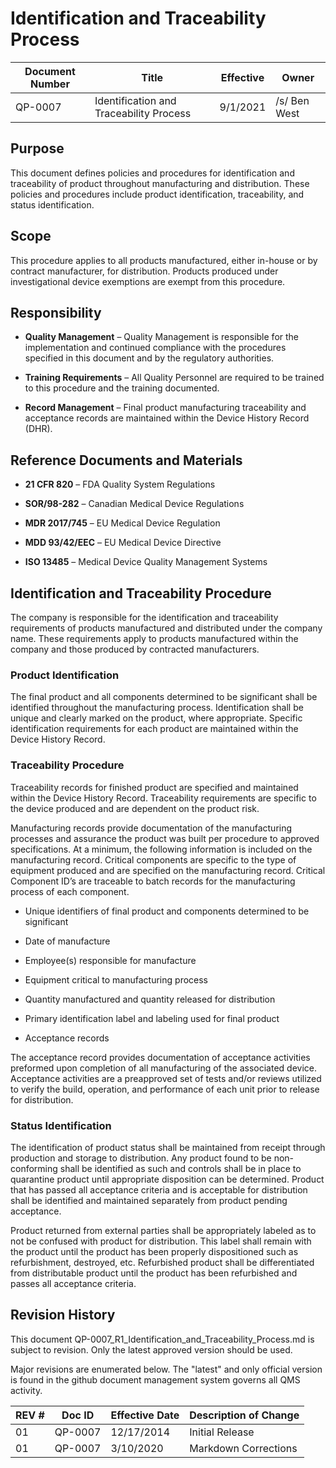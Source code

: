 # Identification and Traceability Process
Document Number|Title|Effective|Owner
---------------|-------------------------------------|----|-----
QP-0007|Identification and Traceability Process|9/1/2021|/s/ Ben West


## Purpose

This document defines policies and procedures for identification and
traceability of product throughout manufacturing and distribution.
These policies and procedures include product identification,
traceability, and status identification.

## Scope

This procedure applies to all products manufactured, either in-house
or by contract manufacturer, for distribution. Products produced under
investigational device exemptions are exempt from this procedure.

## Responsibility

* **Quality Management** – Quality Management is responsible for the
implementation and continued compliance with the procedures specified
in this document and by the regulatory authorities.

* **Training Requirements** – All Quality Personnel are required to be
    trained to this procedure and the training documented.

* **Record Management** – Final product manufacturing traceability and
    acceptance records are maintained within the Device History Record
    (DHR).

## Reference Documents and Materials

* **21 CFR 820** – FDA Quality System Regulations

* **SOR/98-282** – Canadian Medical Device Regulations

* **MDR 2017/745** – EU Medical Device Regulation

* **MDD 93/42/EEC** – EU Medical Device Directive

* **ISO 13485** – Medical Device Quality Management Systems

## Identification and Traceability Procedure

The company is responsible for the identification and traceability
requirements of products manufactured and distributed under the
company name. These requirements apply to products manufactured within
the company and those produced by contracted manufacturers.

### Product Identification

The final product and all components determined to be significant
shall be identified throughout the manufacturing process.
Identification shall be unique and clearly marked on the product,
where appropriate. Specific identification requirements for each
product are maintained within the Device History Record.

### Traceability Procedure

Traceability records for finished product are specified and maintained
within the Device History Record. Traceability requirements are
specific to the device produced and are dependent on the product risk.

Manufacturing records provide documentation of the manufacturing
processes and assurance the product was built per procedure to
approved specifications. At a minimum, the following information is
included on the manufacturing record. Critical components are specific
to the type of equipment produced and are specified on the
manufacturing record. Critical Component ID’s are traceable to batch
records for the manufacturing process of each component.

* Unique identifiers of final product and components determined to be significant

* Date of manufacture

* Employee(s) responsible for manufacture

* Equipment critical to manufacturing process

* Quantity manufactured and quantity released for distribution

* Primary identification label and labeling used for final product

* Acceptance records

The acceptance record provides documentation of acceptance activities
preformed upon completion of all manufacturing of the associated
device. Acceptance activities are a preapproved set of tests and/or
reviews utilized to verify the build, operation, and performance of
each unit prior to release for distribution.

### Status Identification

The identification of product status shall be maintained from receipt
through production and storage to distribution. Any product found to
be non-conforming shall be identified as such and controls shall be in
place to quarantine product until appropriate disposition can be
determined. Product that has passed all acceptance criteria and is
acceptable for distribution shall be identified and maintained
separately from product pending acceptance.

Product returned from external parties shall be appropriately labeled
as to not be confused with product for distribution. This label shall
remain with the product until the product has been properly
dispositioned such as refurbishment, destroyed, etc. Refurbished
product shall be differentiated from distributable product until the
product has been refurbished and passes all acceptance criteria.


## Revision History

This document  QP-0007_R1_Identification_and_Traceability_Process.md
is subject to revision. Only the latest approved version should be used.

Major revisions are enumerated below.
The "latest" and only official version is found in the github document management system governs all QMS activity.

REV #|Doc ID|Effective Date|Description of Change
-----|------|--------------|---------------------
01   | QP-0007|12/17/2014|Initial Release
01   | QP-0007|3/10/2020|Markdown Corrections
